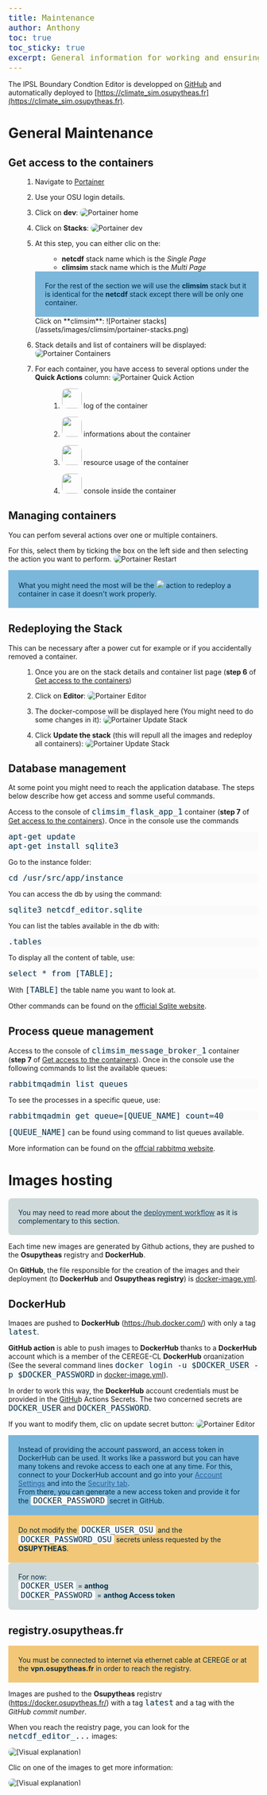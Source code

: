 ```yaml
---
title: Maintenance
author: Anthony
toc: true
toc_sticky: true
excerpt: General information for working and ensuring the application is deployed correctly
---
```


<style>
    .initial-content div {border-radius: 10px; margin-bottom: 15px;}
    pre {background-color:#fafafa; border-radius: 7px;}
    code {background-color:#fafafa; color:#002d46; font-size:medium; padding: 2px 0px; border-radius: 4px;}
    img {border-radius: 10px;}
    div pre {margin:0px;}
    li {margin-left:30px;}

    .general {background-color:#f9f9f9; padding: 15px; color:#002d46;}
    .error {background-color:#ff4816; color:#ffffff; padding: 20px; border-radius: 7px;}
    .light-info {background-color:#cfd9d9; color:#002d46; border-radius: 7px; padding: 20px;}
    .section {background-color:#4b78a1;padding: 15px;}
    .sub-section {background-color:#b9bdbd;padding: 3px 0px;}

    .alert-info {background-color:#7bb7db; color:#002d46; padding: 20px}
    .alert-warning {background-color:#f3c778; color:#002d46; padding: 20px}
    .alert-success { padding: 20px}

    .alert-warning code, .alert-info code, .light-info code, .alert-success code, .error code {padding:0px 5px;}
    .alert-info a {color:#245b9c}
    .alert-info a:hover {color:#1c4576}
    .alert-info a:active {color:#472197}
    .light-info a {color:#0d4268}
    .light-info a:hover {color:#13629b}
    .light-info a:active {color:#472197}
    .alert-warning a {color:#815518}
    .alert-warning a:hover {color:#37240a}
    .alert-warning a:active {color:#472197}
</style>

The IPSL Boundary Condtion Editor is developped on [GitHub](https://github.com/Paleoclim-CNRS/netcdf_editor_app) and automatically deployed to [https://climate_sim.osupytheas.fr](https://climate_sim.osupytheas.fr).

# General Maintenance

## Get access to the containers
1. Navigate to [Portainer](https://portainer.osupytheas.fr)
1. Use your OSU login details.
1. Click on **dev**:
    ![Portainer home](/assets/images/climsim/portainer-home.png)
1. Click on **Stacks**:
    ![Portainer dev](/assets/images/climsim/portainer-dev.png)
1. At this step, you can either clic on the:
   - **netcdf** stack name which is the *Single Page*
   - **climsim** stack name which is the *Multi Page*
   <div class="alert alert-info">
    For the rest of the section we will use the <b>climsim</b> stack but it is identical for the <b>netcdf</b> stack except there will be only one container.
   </div>
   Click on **climsim**:
    ![Portainer stacks](/assets/images/climsim/portainer-stacks.png)
1. Stack details and list of containers will be displayed:
    ![Portainer Containers](/assets/images/climsim/portainer-climsim-stack.png)

1. For each container, you have access to several options under the **Quick Actions** column:
    ![Portainer Quick Action](/assets/images/climsim/portainer-quick-actions.png)
    1. <p><img src="/assets/images/climsim/portainer-quick-actions-log.png" style="height:40px;"> log of the container</p>
    1. <p><img src="/assets/images/climsim/portainer-quick-actions-infos.png" style="height:40px;"> informations about the container</p>
    1. <p><img src="/assets/images/climsim/portainer-quick-actions-ressources.png" style="height:40px;"> resource usage of the container</p>
    1. <p><img src="/assets/images/climsim/portainer-quick-actions-console.png" style="height:40px;"> console inside the container</p>
    
## Managing containers

You can perfom several actions over one or multiple containers.

For this, select them by ticking the box on the left side and then selecting the action you want to perform.
![Portainer Restart](/assets/images/climsim/portainer-restart.png)

<div class="alert alert-info">
What you might need the most will be the <img src="/assets/images/climsim/portainer-container-restart.png" style=""> action to redeploy a container in case it doesn't work properly.
</div>

## Redeploying the Stack

This can be necessary after a power cut for example or if you accidentally removed a container.

1. Once you are on the stack details and container list page (**step 6** of [Get access to the containers](#get-access-to-the-containers))
1. Click on **Editor**:
    ![Portainer Editor](/assets/images/climsim/portainer-editor.png)

1. The docker-compose will be displayed here (You might need to do some changes in it):
    ![Portainer Update Stack](/assets/images/climsim/portainer-climsim-editor.png)

1. Click **Update the stack** (this will repull all the images and redeploy all containers):
    ![Portainer Update Stack](/assets/images/climsim/portainer-update-stack.png)


## Database management
At some point you might need to reach the application database. The steps below describe how get access and somme useful commands.

Access to the console of `climsim_flask_app_1` container (**step 7** of [Get access to the containers](#get-access-to-the-containers)).
Once in the console use the commands
```
apt-get update
apt-get install sqlite3
```

Go to the instance folder:
```
cd /usr/src/app/instance
```

You can access the db by using the command:
```
sqlite3 netcdf_editor.sqlite
```

You can list the tables available in the db with:
```
.tables
```
To display all the content of table, use:
```
select * from [TABLE];
```
With `[TABLE]` the table name you want to look at.

Other commands can be found on the [official Sqlite website](https://www.sqlite.org/cli.html).

## Process queue management

Access to the console of `climsim_message_broker_1` container (**step 7** of [Get access to the containers](#get-access-to-the-containers)).
Once in the console use the following commands to list the available queues:
```
rabbitmqadmin list queues
```

To see the processes in a specific queue, use:
```
rabbitmqadmin get queue=[QUEUE_NAME] count=40 
```
`[QUEUE_NAME]` can be found using command to list queues available.

More information can be found on the [offcial rabbitmq website](https://www.rabbitmq.com/management-cli.html).

# Images hosting

<div class="alert light-info">
    You may need to read more about the <a href="http://127.0.0.1:4000/documentation-processing-app/Netcdf_Editor_App_under_the_hood/#deployment-workflow-cicd">deployment workflow</a> as it is complementary to this section.
</div>

Each time new images are generated by Github actions, they are pushed to the **Osupytheas** registry and **DockerHub**.

On **GitHub**, the file responsible for the creation of the images and their deployment (to **DockerHub** and **Osupytheas registry**) is [docker-image.yml](https://github.com/Paleoclim-CNRS/netcdf_editor_app/blob/ed842e0c1e92e897b90d74bb30f84f226df800e7/.github/workflows/docker-image.yml).

## DockerHub

Images are pushed to **DockerHub** (https://hub.docker.com/) with only a tag `latest`.

**GitHub action** is able to push images to **DockerHub** thanks to a **DockerHub** account which is a member of the [CEREGE-CL](https://hub.docker.com/orgs/ceregecl/members) **DockerHub** organization (See the several command lines `docker login -u $DOCKER_USER -p $DOCKER_PASSWORD` in [docker-image.yml](https://github.com/Paleoclim-CNRS/netcdf_editor_app/blob/ed842e0c1e92e897b90d74bb30f84f226df800e7/.github/workflows/docker-image.yml)).

In order to work this way, the **DockerHub** account credentials must be provided in the [GitHub Actions Secrets](https://github.com/Paleoclim-CNRS/netcdf_editor_app/settings/secrets/actions). The two concerned secrets are `DOCKER_USER` and `DOCKER_PASSWORD`.

If you want to modify them, clic on update secret button:
![Portainer Editor](/assets/images/climsim/update-secret.png)

<div class="alert alert-info">
    Instead of providing the account password, an access token in DockerHub can be used. It works like a password but you can have many tokens and revoke access to each one at any time. For this, connect to your DockerHub account and go into your <a href='/assets/images/climsim/Docker-token.png'>Account Settings</a> and into the <a href='/assets/images/climsim/Docker-token-2.png'>Security tab</a>.<br>
    From there, you can generate a new access token and provide it for the <code>DOCKER_PASSWORD</code> secret in GitHub.
</div>

<div class="alert alert-warning">
    Do not modify the <code>DOCKER_USER_OSU</code> and the <code>DOCKER_PASSWORD_OSU</code> secrets unless requested by the <b>OSUPYTHEAS</b>.
</div>

<div class="alert light-info">
    For now:<br>
    <code>DOCKER_USER</code> = <b>anthog</b><br>
    <code>DOCKER_PASSWORD</code> = <b>anthog Access token</b>
</div>

## registry.osupytheas.fr

<div class="alert alert-warning">
    You must be connected to internet via ethernet cable at CEREGE or at the <b>vpn.osupytheas.fr</b> in order to reach the registry.
</div>

Images are pushed to the **Osupytheas** registry (https://docker.osupytheas.fr/) with a tag `latest` and a tag with the *GitHub commit number*.

When you reach the registry page, you can look for the `netcdf_editor_...` images:

![[Visual explanation]](/assets/images/climsim/registry-osu-main.png)

Clic on one of the images to get more information:

![[Visual explanation]](/assets/images/climsim/registry-osu.png)
